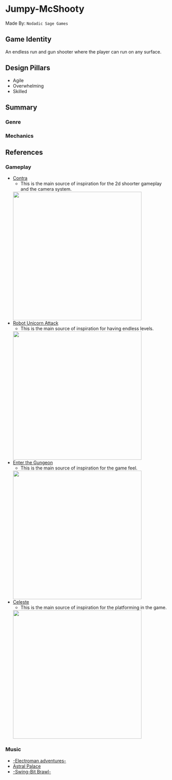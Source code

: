 # Jumpy-McShooty
Made By: `Nodadic Sage Games`

## Game Identity
An endless run and gun shooter where the player can run on any surface.

## Design Pillars

- Agile
- Overwhelming
- Skilled

## Summary

### Genre

### Mechanics

## References

### Gameplay

- [Contra](https://youtu.be/888vbCs9wLY?si=78Cn3z3Yx-gk-Xqa)
  - This is the main source of inspiration for the 2d shoorter gameplay and the camera system.
  <img src="https://i.ytimg.com/vi/2ab7K_NU9J8/maxresdefault.jpg" width="400">  
- [Robot Unicorn Attack](https://youtu.be/-n-GvhmSMnU?si=6dP0zmERfDQyYnzF)
  - This is the main source of inspiration for having endless levels.
  <img src="https://gbhbl.com/wp-content/uploads/2017/08/IMG_4458-1024x576.png" width="400">
- [Enter the Gungeon](https://store.steampowered.com/app/311690/Enter_the_Gungeon/)
  - This is the main source of inspiration for the game feel.
  <img src="https://static.wikia.nocookie.net/enterthegungeon_gamepedia/images/f/f8/SS_1.png/revision/latest/scale-to-width-down/1200?cb=20150406205227" width="400">
- [Celeste](https://store.steampowered.com/app/504230/Celeste/)
  - This is the main source of inspiration for the platforming in the game.
  <img src="https://images.gamebanana.com/img/ss/mods/5d5ae491a3cf5.webp" width="400">

### Music

- [-Electroman adventures-](https://www.newgrounds.com/audio/listen/479319)
- [Astral Palace](https://www.newgrounds.com/audio/listen/1153085)
- [-Swing-Bit Brawl-](https://www.newgrounds.com/audio/listen/492084)
